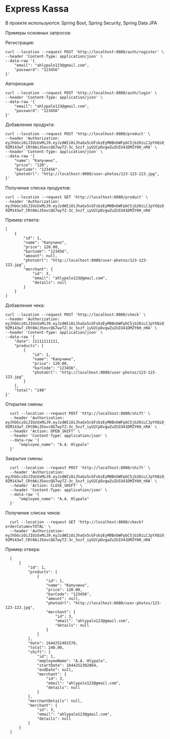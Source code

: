 # Express Kassa

В проекте используются: 
  Spring Boot, 
  Spring Security, 
  Spring Data JPA

Примеры основных запросов:

  Регистрация:
  
    curl --location --request POST 'http://localhost:8080/auth/register' \
    --header 'Content-Type: application/json' \
    --data-raw '{
        "email": "ahlypalo123@gmail.com",
        "password": "123456"
    }'
    
  Авторизация:
  
    curl --location --request POST 'http://localhost:8080/auth/login' \
    --header 'Content-Type: application/json' \
    --data-raw '{
        "email": "ahlypalo123@gmail.com",
        "password": "123456"
    }'
    
  Добавление продукта:
  
    curl --location --request POST 'http://localhost:8080/product' \
    --header 'Authorization: eyJhbGciOiJIUzUxMiJ9.eyJzdWIiOiJhaGx5cGFsbzEyM0BnbWFpbC5jb20iLCJpYXQiOjE2NDQyNTEwMTZ9.C869yRdrXIiZKkl_tS5YA-9ZM143w7_CRt0Ai35evcQG7wyTZ-3c_5xzf_iyU2CpDvgwZuZUIU41DMZY6H_nRA' \
    --header 'Content-Type: application/json' \
    --data-raw '{
        "name": "Капучино",
        "price": "120",
        "barCode": "123456",
        "photoUrl": "http://localhost:8080/user-photos/123-123-123.jpg",
    }'
    
  Получение списка продуктов:
  
    curl --location --request GET 'http://localhost:8080/product' \
    --header 'Authorization: eyJhbGciOiJIUzUxMiJ9.eyJzdWIiOiJhaGx5cGFsbzEyM0BnbWFpbC5jb20iLCJpYXQiOjE2NDQyNTEwMTZ9.C869yRdrXIiZKkl_tS5YA-9ZM143w7_CRt0Ai35evcQG7wyTZ-3c_5xzf_iyU2CpDvgwZuZUIU41DMZY6H_nRA'
  
  Пример ответа:
  
    [
        {
            "id": 1,
            "name": "Капучино",
            "price": 120.00,
            "barCode": "123456",
            "amount": null,
            "photoUrl": "http://localhost:8080/user-photos/123-123-123.jpg",
            "merchant": {
                "id": 3,
                "email": "ahlypalo123@gmail.com",
                "details": null
            }
        }
    ]
    
  Добавление чека:
  
    curl --location --request POST 'http://localhost:8080/check' \
    --header 'Authorization: eyJhbGciOiJIUzUxMiJ9.eyJzdWIiOiJhaGx5cGFsbzEyM0BnbWFpbC5jb20iLCJpYXQiOjE2NDQyNTEwMTZ9.C869yRdrXIiZKkl_tS5YA-9ZM143w7_CRt0Ai35evcQG7wyTZ-3c_5xzf_iyU2CpDvgwZuZUIU41DMZY6H_nRA' \
    --header 'Content-Type: application/json' \
    --data-raw '{
        "date": 11111111111,
        "products": [
            {
                "id": 1,
                "name": "Капучино",
                "price": 120.00,
                "barCode": "123456",
                "photoUrl": "http://localhost:8080/user-photos/123-123-123.jpg"
            }
        ],
        "total": "240"
    }'
    
  Открытие смены:
    
      curl --location --request POST 'http://localhost:8080/shift' \
      --header 'Authorization: eyJhbGciOiJIUzUxMiJ9.eyJzdWIiOiJhaGx5cGFsbzEyM0BnbWFpbC5jb20iLCJpYXQiOjE2NDQyNTEwMTZ9.C869yRdrXIiZKkl_tS5YA-9ZM143w7_CRt0Ai35evcQG7wyTZ-3c_5xzf_iyU2CpDvgwZuZUIU41DMZY6H_nRA' \
      --header 'Action: OPEN_SHIFT' \
      --header 'Content-Type: application/json' \
      --data-raw '{
          "employee_name": "A.A. Hlypalo"
      }'
    
  Закрытие смены:
    
      curl --location --request POST 'http://localhost:8080/shift' \
      --header 'Authorization: eyJhbGciOiJIUzUxMiJ9.eyJzdWIiOiJhaGx5cGFsbzEyM0BnbWFpbC5jb20iLCJpYXQiOjE2NDQyNTEwMTZ9.C869yRdrXIiZKkl_tS5YA-9ZM143w7_CRt0Ai35evcQG7wyTZ-3c_5xzf_iyU2CpDvgwZuZUIU41DMZY6H_nRA' \
      --header 'Action: CLOSE_SHIFT' \
      --header 'Content-Type: application/json' \
      --data-raw '{
          "employee_name": "A.A. Hlypalo"
      }'
      
  Получение списка чеков:
    
      curl --location --request GET 'http://localhost:8080/check?orderColumn=TOTAL' \
      --header 'Authorization: eyJhbGciOiJIUzUxMiJ9.eyJzdWIiOiJhaGx5cGFsbzEyM0BnbWFpbC5jb20iLCJpYXQiOjE2NDQyNTEwMTZ9.C869yRdrXIiZKkl_tS5YA-9ZM143w7_CRt0Ai35evcQG7wyTZ-3c_5xzf_iyU2CpDvgwZuZUIU41DMZY6H_nRA'
    
  Пример отвера: 
    
      [
          {
              "id": 1,
              "products": [
                  {
                      "id": 1,
                      "name": "Капучино",
                      "price": 120.00,
                      "barCode": "123456",
                      "amount": null,
                      "photoUrl": "http://localhost:8080/user-photos/123-123-123.jpg",
                      "merchant": {
                          "id": 3,
                          "email": "ahlypalo123@gmail.com",
                          "details": null
                      }
                  }
              ],
              "date": 1644252401570,
              "total": 240.00,
              "shift": {
                  "id": 1,
                  "employeeName": "A.A. Hlypalo",
                  "startDate": 1644252302864,
                  "endDate": null,
                  "merchant": {
                      "id": 3,
                      "email": "ahlypalo123@gmail.com",
                      "details": null
                  }
              },
              "merchantDetails": null,
              "merchant": {
                  "id": 3,
                  "email": "ahlypalo123@gmail.com",
                  "details": null
              }
          }
      ]
    
 
